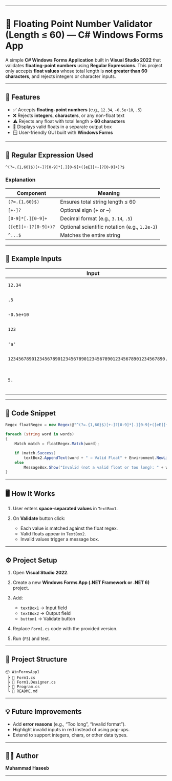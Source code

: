 

---

# 🧮 Floating Point Number Validator (Length ≤ 60) — C# Windows Forms App

A simple **C# Windows Forms Application** built in **Visual Studio 2022** that validates **floating-point numbers** using **Regular Expressions**.
This project only accepts **float values** whose total length is **not greater than 60 characters**, and rejects integers or character inputs.

---

## 🚀 Features

* ✅ Accepts **floating-point numbers** (e.g., `12.34`, `-0.5e+10`, `.5`)
* ❌ Rejects **integers**, **characters**, or any non-float text
* ⚠️ Rejects any float with total length **> 60 characters**
* 💬 Displays valid floats in a separate output box
* 🪟 User-friendly GUI built with **Windows Forms**

---

## 🧠 Regular Expression Used

```regex
^(?=.{1,60}$)[+-]?[0-9]*[.][0-9]+([eE][+-]?[0-9]+)?$
```

### Explanation

| Component            | Meaning                                       |
| -------------------- | --------------------------------------------- |
| `(?=.{1,60}$)`       | Ensures total string length ≤ 60              |
| `[+-]?`              | Optional sign (+ or –)                        |
| `[0-9]*[.][0-9]+`    | Decimal format (e.g., `3.14`, `.5`)           |
| `([eE][+-]?[0-9]+)?` | Optional scientific notation (e.g., `1.2e-3`) |
| `^...$`              | Matches the entire string                     |

---

## 🧩 Example Inputs

| Input                                                               | Result                              |
| ------------------------------------------------------------------- | ----------------------------------- |
| `12.34`                                                             | ✅ Valid Float                       |
| `.5`                                                                | ✅ Valid Float                       |
| `-0.5e+10`                                                          | ✅ Valid Float                       |
| `123`                                                               | ❌ Invalid (integer)                 |
| `'a'`                                                               | ❌ Invalid (character)               |
| `123456789012345678901234567890123456789012345678901234567890.1234` | ❌ Invalid (too long)                |
| `5.`                                                                | ❌ Invalid (no digits after decimal) |

---

## 🧮 Code Snippet

```csharp
Regex floatRegex = new Regex(@"^(?=.{1,60}$)[+-]?[0-9]*[.][0-9]+([eE][+-]?[0-9]+)?$");

foreach (string word in words)
{
    Match match = floatRegex.Match(word);

    if (match.Success)
        textBox2.AppendText(word + " → Valid Float" + Environment.NewLine);
    else
        MessageBox.Show("Invalid (not a valid float or too long): " + word);
}
```

---

## 🖥️ How It Works

1. User enters **space-separated values** in `TextBox1`.
2. On **Validate** button click:

   * Each value is matched against the float regex.
   * Valid floats appear in `TextBox2`.
   * Invalid values trigger a message box.

---

## ⚙️ Project Setup

1. Open **Visual Studio 2022**.
2. Create a new **Windows Forms App (.NET Framework or .NET 6)** project.
3. Add:

   * `textBox1` → Input field
   * `textBox2` → Output field
   * `button1` → Validate button
4. Replace `Form1.cs` code with the provided version.
5. Run (`F5`) and test.

---

## 📂 Project Structure

```
📦 WinFormsApp1
 ┣ 📜 Form1.cs
 ┣ 📜 Form1.Designer.cs
 ┣ 📜 Program.cs
 ┗ 📜 README.md
```

---

## 💡 Future Improvements

* Add **error reasons** (e.g., “Too long”, “Invalid format”).
* Highlight invalid inputs in red instead of using pop-ups.
* Extend to support integers, chars, or other data types.

---

## 🧑‍💻 Author

**Muhammad Haseeb**


---



